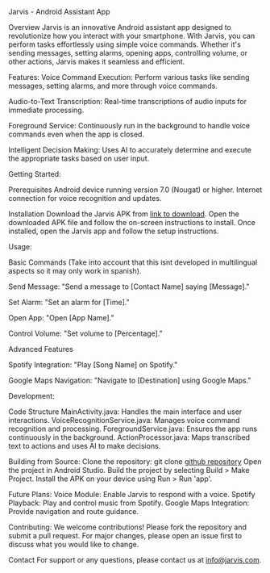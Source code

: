 Jarvis - Android Assistant App

Overview
Jarvis is an innovative Android assistant app designed to revolutionize how you interact with your smartphone. With Jarvis, you can perform tasks effortlessly using simple voice commands. 
Whether it's sending messages, setting alarms, opening apps, controlling volume, or other actions, Jarvis makes it seamless and efficient.


Features:
Voice Command Execution: Perform various tasks like sending messages, setting alarms, and more through voice commands.

Audio-to-Text Transcription: Real-time transcriptions of audio inputs for immediate processing.

Foreground Service: Continuously run in the background to handle voice commands even when the app is closed.

Intelligent Decision Making: Uses AI to accurately determine and execute the appropriate tasks based on user input.


Getting Started:

Prerequisites
Android device running version 7.0 (Nougat) or higher.
Internet connection for voice recognition and updates.

Installation
Download the Jarvis APK from [link to download](https://play.google.com/apps/internaltest/4700113340112679677).
Open the downloaded APK file and follow the on-screen instructions to install.
Once installed, open the Jarvis app and follow the setup instructions.


Usage:

Basic Commands (Take into account that this isnt developed in multilingual aspects so it may only work in spanish).

Send Message: "Send a message to [Contact Name] saying [Message]."

Set Alarm: "Set an alarm for [Time]."

Open App: "Open [App Name]."

Control Volume: "Set volume to [Percentage]."

Advanced Features

Spotify Integration: "Play [Song Name] on Spotify."

Google Maps Navigation: "Navigate to [Destination] using Google Maps."


Development:

Code Structure
MainActivity.java: Handles the main interface and user interactions.
VoiceRecognitionService.java: Manages voice command recognition and processing.
ForegroundService.java: Ensures the app runs continuously in the background.
ActionProcessor.java: Maps transcribed text to actions and uses AI to make decisions.

Building from Source:
Clone the repository: git clone [github repository](https://github.com/ivanhidag/J.A.R.V.I.S..git)
Open the project in Android Studio.
Build the project by selecting Build > Make Project.
Install the APK on your device using Run > Run 'app'.

Future Plans:
Voice Module: Enable Jarvis to respond with a voice.
Spotify Playback: Play and control music from Spotify.
Google Maps Integration: Provide navigation and route guidance.

Contributing:
We welcome contributions! Please fork the repository and submit a pull request. For major changes, please open an issue first to discuss what you would like to change.

Contact
For support or any questions, please contact us at info@jarvis.com.
